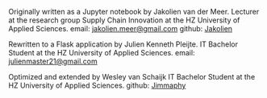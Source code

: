 Originally written as a Jupyter notebook by Jakolien van der Meer.
Lecturer at the research group Supply Chain Innovation at the HZ University of Applied Sciences.
email: [jakolien.meer@gmail.com](mailto:jakolien.meer@gmail.com?subject=TransportTransport%20Kompas)
github: [Jakolien](https://github.com/Jakolien)

Rewritten to a Flask application by Julien Kenneth Pleijte.
IT Bachelor Student at the HZ University of Applied Sciences.
email: [julienmaster21@gmail.com](mailto:julienmaster21@gmail.com?subject=Transport%20Kompas)

Optimized and extended by Wesley van Schaijk
IT Bachelor Student at the HZ University of Applied Sciences.
github: [Jimmaphy](https://github.com/jimmaphy)
